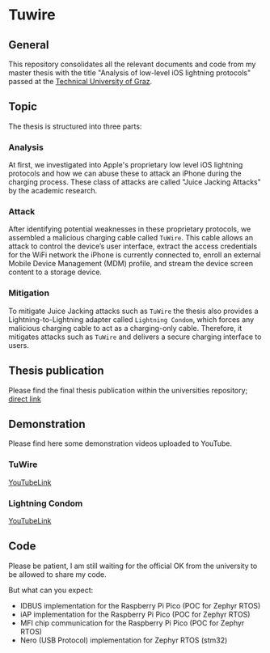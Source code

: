 # Tuwire

## General
This repository consolidates all the relevant documents and code from my master thesis with the title "Analysis of low-level iOS lightning protocols" passed at the [Technical University of Graz](https://www.tugraz.at/home/).

## Topic
The thesis is structured into three parts:

### Analysis
At first, we investigated into Apple's proprietary low level iOS lightning protocols and how we can abuse these to attack an iPhone during the charging process. These class of attacks are called "Juice Jacking Attacks" by the academic research. 

### Attack
After identifying potential weaknesses in these proprietary protocols, we assembled a malicious charging cable called `TuWire`. This cable allows an attack to control the device’s user interface, extract the access credentials for the WiFi network the iPhone is currently connected to, enroll an external Mobile Device Management (MDM) profile, and stream the device screen content to a storage device. 

### Mitigation
To mitigate Juice Jacking attacks such as `TuWire` the thesis also provides a Lightning-to-Lightning adapter called `Lightning Condom`, which forces any malicious charging cable to act as a charging-only cable. Therefore, it mitigates attacks such as `TuWire` and delivers a secure charging interface to users.


## Thesis publication
Please find the final thesis publication within the universities repository; [direct link](https://repository.tugraz.at/publications/znszh-d4t88)

## Demonstration
Please find here some demonstration videos uploaded to YouTube.

### TuWire
[YouTubeLink](https://youtu.be/imAbaG3W6TI?feature=shared)

### Lightning Condom
[YouTubeLink](https://youtu.be/olzWqD0d64o?feature=shared)

## Code
Please be patient, I am still waiting for the official OK from the university to be allowed to share my code.

But what can you expect:
* IDBUS implementation for the Raspberry Pi Pico (POC for Zephyr RTOS)
* iAP implementation for the Raspberry Pi Pico (POC for Zephyr RTOS)
* MFI chip communication for the Raspberry Pi Pico (POC for Zephyr RTOS)
* Nero (USB Protocol) implementation for Zephyr RTOS (stm32) 